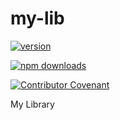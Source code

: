 # my-lib

[![version](https://img.shields.io/npm/v/@stemcstudio/my-lib.svg)](https://www.npmjs.com/package/@stemcstudio/my-lib) 

[![npm downloads](https://img.shields.io/npm/dm/@stemcstudio/my-lib.svg)](https://npm-stat.com/charts.html?package=@stemcstudio/my-lib&from=2022-01-01)

[![Contributor Covenant](https://img.shields.io/badge/Contributor%20Covenant-2.1-4baaaa.svg)](code_of_conduct.md)

My Library
